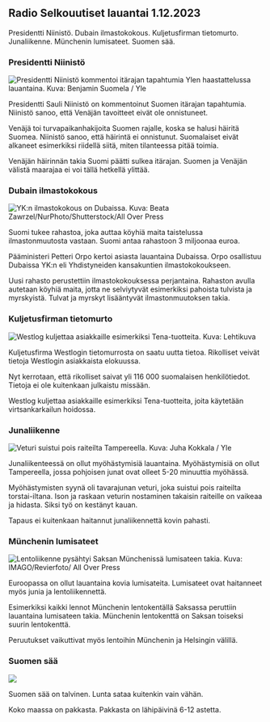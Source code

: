 Radio Selkouutiset lauantai 1.12.2023
-------------------------------------

Presidentti Niinistö. Dubain ilmastokokous. Kuljetusfirman tietomurto. Junaliikenne. Münchenin lumisateet. Suomen sää.

### Presidentti Niinistö

![Presidentti Niinistö kommentoi itärajan tapahtumia Ylen haastattelussa lauantaina. Kuva: Benjamin Suomela / Yle](https://images.cdn.yle.fi/image/upload/c_crop,h_3074,w_5465,x_9,y_416/ar_1.7777777777777777,c_fill,g_faces,h_675,w_1200/dpr_1.0/q_auto:eco/f_auto/fl_lossy/v1701505736/39-1209937656aea88e626a)

Presidentti Sauli Niinistö on kommentoinut Suomen itärajan tapahtumia. Niinistö sanoo, että Venäjän tavoitteet eivät ole onnistuneet.

Venäjä toi turvapaikanhakijoita Suomen rajalle, koska se halusi häiritä Suomea. Niinistö sanoo, että häirintä ei onnistunut. Suomalaiset eivät alkaneet esimerkiksi riidellä siitä, miten tilanteessa pitää toimia.

Venäjän häirinnän takia Suomi päätti sulkea itärajan. Suomen ja Venäjän välistä maarajaa ei voi tällä hetkellä ylittää.

### Dubain ilmastokokous

![YK:n ilmastokokous on Dubaissa. Kuva: Beata Zawrzel/NurPhoto/Shutterstock/All Over Press](https://images.cdn.yle.fi/image/upload/c_crop,h_4435,w_7900,x_0,y_660/ar_1.7777777777777777,c_fill,g_faces,h_675,w_1200/dpr_1.0/q_auto:eco/f_auto/fl_lossy/v1701448019/39-12098666569fa5e3fe34)

Suomi tukee rahastoa, joka auttaa köyhiä maita taistelussa ilmastonmuutosta vastaan. Suomi antaa rahastoon 3 miljoonaa euroa.

Pääministeri Petteri Orpo kertoi asiasta lauantaina Dubaissa. Orpo osallistuu Dubaissa YK:n eli Yhdistyneiden kansakuntien ilmastokokoukseen.

Uusi rahasto perustettiin ilmastokokouksessa perjantaina. Rahaston avulla autetaan köyhiä maita, jotta ne selviytyvät esimerkiksi pahoista tulvista ja myrskyistä. Tulvat ja myrskyt lisääntyvät ilmastonmuutoksen takia.

### Kuljetusfirman tietomurto

![Westlog kuljettaa asiakkaille esimerkiksi Tena-tuotteita. Kuva: Lehtikuva](https://images.cdn.yle.fi/image/upload/c_crop,h_2137,w_3799,x_0,y_60/ar_1.7777777777777777,c_fill,g_faces,h_675,w_1200/dpr_1.0/q_auto:eco/f_auto/fl_lossy/v1701481024/39-1209919656a89bdee7df)

Kuljetusfirma Westlogin tietomurrosta on saatu uutta tietoa. Rikolliset veivät tietoja Westlogin asiakkaista elokuussa.

Nyt kerrotaan, että rikolliset saivat yli 116 000 suomalaisen henkilötiedot. Tietoja ei ole kuitenkaan julkaistu missään.

Westlog kuljettaa asiakkaille esimerkiksi Tena-tuotteita, joita käytetään virtsankarkailun hoidossa.

### Junaliikenne

![Veturi suistui pois raiteilta Tampereella. Kuva: Juha Kokkala / Yle](https://images.cdn.yle.fi/image/upload/c_crop,h_2268,w_4032,x_0,y_168/ar_1.7777777777777777,c_fill,g_faces,h_675,w_1200/dpr_1.0/q_auto:eco/f_auto/fl_lossy/v1701420108/39-120943065699be745484)

Junaliikenteessä on ollut myöhästymisiä lauantaina. Myöhästymisiä on ollut Tampereella, jossa pohjoisen junat ovat olleet 5-20 minuuttia myöhässä.

Myöhästymisten syynä oli tavarajunan veturi, joka suistui pois raiteilta torstai-iltana. Ison ja raskaan veturin nostaminen takaisin raiteille on vaikeaa ja hidasta. Siksi työ on kestänyt kauan.

Tapaus ei kuitenkaan haitannut junaliikennettä kovin pahasti.

### Münchenin lumisateet

![Lentoliikenne pysähtyi Saksan Münchenissä lumisateen takia. Kuva: IMAGO/Revierfoto/ All Over Press](https://images.cdn.yle.fi/image/upload/c_crop,h_1847,w_3284,x_0,y_299/ar_1.7777777777777777,c_fill,g_faces,h_675,w_1200/dpr_1.0/q_auto:eco/f_auto/fl_lossy/v1701504486/39-1209927656ae54274d5d)

Euroopassa on ollut lauantaina kovia lumisateita. Lumisateet ovat haitanneet myös junia ja lentoliikennettä.

Esimerkiksi kaikki lennot Münchenin lentokentällä Saksassa peruttiin lauantaina lumisateen takia. Münchenin lentokenttä on Saksan toiseksi suurin lentokenttä.

Peruutukset vaikuttivat myös lentoihin Münchenin ja Helsingin välillä.

### Suomen sää

![](https://images.cdn.yle.fi/image/upload/c_crop,h_1080,w_1919,x_0,y_0/ar_1.7777777777777777,c_fill,g_faces,h_675,w_1200/dpr_1.0/q_auto:eco/f_auto/fl_lossy/v1701534016/39-1209996656b59259acb6)

Suomen sää on talvinen. Lunta sataa kuitenkin vain vähän.

Koko maassa on pakkasta. Pakkasta on lähipäivinä 6-12 astetta.

